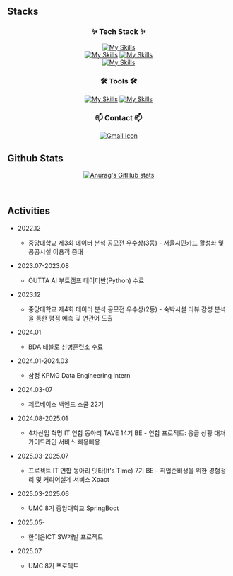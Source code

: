 ## Stacks

<div align="center">
<h3 align="center">✨ Tech Stack ✨</h3>

[![My Skills](https://skillicons.dev/icons?i=java,python,kotlin,c&theme=light)](https://skillicons.dev)
<br>
[![My Skills](https://skillicons.dev/icons?i=spring,mysql,redis,r,fastapi&theme=light)](https://skillicons.dev)
[![My Skills](https://skillicons.dev/icons?i=idea,pycharm,vscode,postman&theme=light)](https://skillicons.dev)
<br>
 [![My Skills](https://skillicons.dev/icons?i=aws,docker,nginx,githubactions,linux)](https://skillicons.dev)
</div>

<div align="center">
<h3 align="center">🛠 Tools 🛠</h3>
  
[![My Skills](https://skillicons.dev/icons?i=github,gitlab&theme=light)](https://skillicons.dev)
[![My Skills](https://skillicons.dev/icons?i=discord,notion,figma&theme=light)](https://skillicons.dev)
</div>

<h3 align="center">📫 Contact 📫</h3>
<div align="center">
  <a href="mailto:yurry4523@gmail.com">
    <img src="https://skillicons.dev/icons?i=gmail&theme=light" alt="Gmail Icon">
  </a>
</div>

## Github Stats
<div align="center">
 
  [![Anurag's GitHub stats](https://github-readme-stats.vercel.app/api?username=youyeon11&show_icons=true&theme=graywhite)](https://github.com/anuraghazra/github-readme-stats)

</div>
<br>
  

## Activities
- 2022.12
    - 중앙대학교 제3회 데이터 분석 공모전 우수상(3등) - 서울시민카드 활성화 및 공공시설 이용객 증대

- 2023.07-2023.08
    - OUTTA AI 부트캠프 데이터반(Python) 수료
      
- 2023.12
    - 중앙대학교 제4회 데이터 분석 공모전 우수상(2등) - 숙박시설 리뷰 감성 분석을 통한 평점 예측 및 연관어 도출

- 2024.01
    - BDA 태블로 신병훈련소 수료

- 2024.01-2024.03
    - 삼정 KPMG Data Engineering Intern
      
- 2024.03-07
    - 제로베이스 백엔드 스쿨 22기

- 2024.08-2025.01
    - 4차산업 혁명 IT 연합 동아리 TAVE 14기 BE - 연합 프로젝트: 응급 상황 대처 가이드라인 서비스 삐용삐용

- 2025.03-2025.07
    - 프로젝트 IT 연합 동아리 잇타(It's Time) 7기 BE - 취업준비생을 위한 경험정리 및 커리어설계 서비스 Xpact
 
- 2025.03-2025.06
    - UMC 8기 중앙대학교 SpringBoot

- 2025.05-
    - 한이음ICT SW개발 프로젝트

- 2025.07
    - UMC 8기 프로젝트
